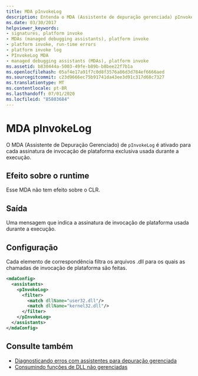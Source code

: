 ```yaml
---
title: MDA pInvokeLog
description: Entenda o MDA (Assistente de depuração gerenciada) pInvokeLog, que é ativado para cada assinatura de invocação de plataforma exclusiva usada durante a execução no .NET.
ms.date: 03/30/2017
helpviewer_keywords:
- signatures, platform invoke
- MDAs (managed debugging assistants), platform invoke
- platform invoke, run-time errors
- platform invoke log
- PInvokeLog MDA
- managed debugging assistants (MDAs), platform invoke
ms.assetid: b830444a-5003-49fe-b89b-b8bee22f7b1a
ms.openlocfilehash: 05af4e17a91f7c0d8f3576a86d3d784ef6666aed
ms.sourcegitcommit: c23d9666ec75b91741da43ee3d91c317d68c7327
ms.translationtype: MT
ms.contentlocale: pt-BR
ms.lasthandoff: 07/01/2020
ms.locfileid: "85803684"
---
```

# <a name="pinvokelog-mda"></a>MDA pInvokeLog
O MDA (Assistente de Depuração Gerenciado) de `pInvokeLog` é ativado para cada assinatura de invocação de plataforma exclusiva usada durante a execução.  
  
## <a name="effect-on-the-runtime"></a>Efeito sobre o runtime  
 Esse MDA não tem efeito sobre o CLR.  
  
## <a name="output"></a>Saída  
 Uma mensagem que indica a assinatura de invocação de plataforma usada durante a execução.  
  
## <a name="configuration"></a>Configuração  
 Cada elemento de correspondência filtra os arquivos .dll para os quais as chamadas de invocação de plataforma são feitas.  
  
```xml  
<mdaConfig>  
  <assistants>  
    <pInvokeLog>  
      <filter>  
        <match dllName="user32.dll"/>  
        <match dllName="kernel32.dll"/>  
      </filter>  
    </pInvokeLog>  
  </assistants>  
</mdaConfig>  
```  
  
## <a name="see-also"></a>Consulte também

- [Diagnosticando erros com assistentes para depuração gerenciada](diagnosing-errors-with-managed-debugging-assistants.md)
- [Consumindo funções de DLL não gerenciadas](../interop/consuming-unmanaged-dll-functions.md)
